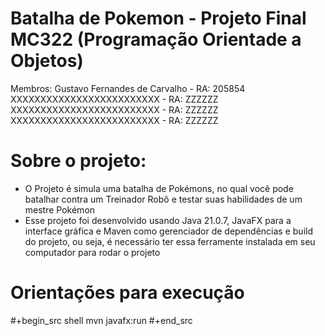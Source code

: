 # Batalha de Pokemon - Projeto Final MC322 (Programação Orientade a Objetos)
Membros:
Gustavo Fernandes de Carvalho - RA: 205854
XXXXXXXXXXXXXXXXXXXXXXXXX - RA: ZZZZZZ
XXXXXXXXXXXXXXXXXXXXXXXXX - RA: ZZZZZZ
XXXXXXXXXXXXXXXXXXXXXXXXX - RA: ZZZZZZ

# Sobre o projeto:
- O Projeto é simula uma batalha de Pokémons, no qual você pode batalhar contra um Treinador Robô e testar suas habilidades de um mestre Pokémon
- Esse projeto foi desenvolvido usando Java 21.0.7, JavaFX para a interface gráfica e Maven como gerenciador de dependências e build do projeto, ou seja, é necessário ter essa ferramente instalada em seu computador para rodar o projeto

# Orientações para execução
#+begin_src shell
mvn javafx:run
#+end_src
